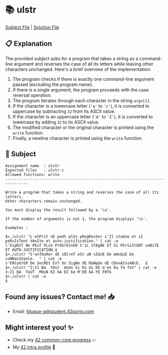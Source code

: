 # :books: ulstr

[Subject File](./subject.en.txt) | [Solution File](./ulstr.c)

## :clipboard: Explanation

The provided subject asks for a program that takes a string as a command-line argument and reverses the case of all its letters while leaving other characters unchanged. Here's a brief overview of the implementation:

1. The program checks if there is exactly one command-line argument passed (excluding the program name).
2. If there is a single argument, the program proceeds with the case reversal operation.
3. The program iterates through each character in the string `argv[1]`.
4. If the character is a lowercase letter (`'a'` to `'z'`), it is converted to uppercase by subtracting `32` from its ASCII value.
5. If the character is an uppercase letter (`'A'` to `'Z'`), it is converted to lowercase by adding `32` to its ASCII value.
6. The modified character or the original character is printed using the `write` function.
7. Finally, a newline character is printed using the `write` function.

## :pencil: Subject

```
Assignment name  : ulstr
Expected files   : ulstr.c
Allowed functions: write
--------------------------------------------------------------------------------

Write a program that takes a string and reverses the case of all its letters.
Other characters remain unchanged.

You must display the result followed by a '\n'.

If the number of arguments is not 1, the program displays '\n'.

Examples :

$>./ulstr "L'eSPrit nE peUt plUs pRogResSer s'Il staGne et sI peRsIsTent VAnIte et auto-justification." | cat -e
l'EspRIT Ne PEuT PLuS PrOGrESsER S'iL STAgNE ET Si PErSiStENT vaNiTE ET AUTO-JUSTIFICATION.$
$>./ulstr "S'enTOuRer dE sECreT eSt uN sIGnE De mAnQuE De coNNaiSSanCe.  " | cat -e
s'ENtoUrER De SecREt EsT Un SigNe dE MaNqUe dE COnnAIssANcE.  $
$>./ulstr "3:21 Ba  tOut  moUn ki Ka di KE m'en Ka fe fot" | cat -e
3:21 bA  ToUT  MOuN KI kA DI ke M'EN kA FE FOT$
$>./ulstr | cat -e
$

```

## Found any issues? Contact me! 📥

- Email: fduque-a@student.42porto.com

## Might interest you! :sparkles:

- Check my [42 common-core progress](https://github.com/fduquea/42cursus) :chart_with_upwards_trend:
- My [42 intra profile](https://profile.intra.42.fr/users/fduque-a) :bust_in_silhouette: